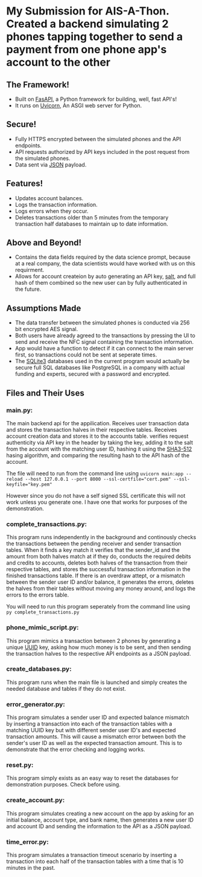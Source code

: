 # My Submission for AIS-A-Thon. Created a backend simulating 2 phones tapping together to send a payment from one phone app's account to the other  
  
## The Framework!
- Built on [FasAPI](https://fastapi.tiangolo.com/), a Python framework for building, well, fast API's!  
- It runs on [Uvicorn](https://www.uvicorn.org/), An ASGI web server for Python.  
  
## Secure!  
- Fully HTTPS encrypted between the simulated phones and the API endpoints.  
- API requests authorized by API keys included in the post request from the simulated phones.  
- Data sent via [JSON](https://en.wikipedia.org/wiki/JSON) payload.  
  
## Features!  
- Updates account balances.  
- Logs the transaction information.  
- Logs errors when they occur.  
- Deletes transactions older than 5 minutes from the temporary transaction half databases to maintain up to date information.  
  
## Above and Beyond!  
- Contains the data fields required by the data science prompt, because at a real company, the data scientists would have worked with us on this requirment.  
- Allows for account createion by auto generating an API key, [salt](https://www.techtarget.com/searchsecurity/definition/salt), and full hash of them combined so the new user can by fully authenticated in the future.  
  
## Assumptions Made  
- The data transfer between the simulated phones is conducted via 256 bit encrypted AES signal.  
- Both users have already agreed to the transactions by pressing the UI to send and receive the NFC signal containing the transaction information.  
- App would have a function to detect if it can connect to the main server first, so transactions could not be sent at seperate times.  
- The [SQLite3](https://en.wikipedia.org/wiki/SQLite) databases used in the current program would actually be secure full SQL databases like PostgreSQL in a company with actual funding and experts, secured with a password and encrypted.  
  
## Files and Their Uses  
  
### main.py:  
The main backend api for the appilication. Receives user transaction data and stores the transaction halves in their respective tables. Receives account creation data and stores it to the accounts table. verifies request authenticity via API key in the header by taking the key, adding it to the salt from the account with the matching user ID, hashing it using the [SHA3-512](https://en.wikipedia.org/wiki/SHA-3) hasing algorithm, and comparing the resulting hash to the API hash of the account.  
  
The file will need to run from the command line using `uvicorn main:app --reload --host 127.0.0.1 --port 8000 --ssl-certfile="cert.pem" --ssl-keyfile="key.pem"`  
  
However since you do not have a self signed SSL certificate this will not work unless you generate one. I have one that works for purposes of the demonstration.  
  
### complete_transactions.py:  
This program runs independently in the background and continously checks the transactions between the pending receiver and sender transaction tables. When it finds a key match it verifies that the sender_id and the amount from both halves match at if they do, conducts the required debits and credits to accounts, deletes both halves of the transaction from their respective tables, and stores the successful transaction information in the finished transactions table. If there is an overdraw attept, or a mismatch between the sender user ID and/or balance, it generates the errors, deletes the halves from their tables without moving any money around, and logs the errors to the errors table.  
  
You will need to run this program seperately from the command line using `py complete_transactions.py`  

### phone_mimic_script.py:  
This program mimics a transaction between 2 phones by generating a unique [UUID](https://en.wikipedia.org/wiki/Universally_unique_identifier) key, asking how much money is to be sent, and then sending the transaction halves to the respective API endpoints as a JSON payload.  
  
### create_databases.py:  
This program runs when the main file is launched and simply creates the needed database and tables if they do not exist.  
  
### error_generator.py:  
This program simulates a sender user ID and expected balance mismatch by inserting a transaction into each of the transaction tables with a matching UUID key but with different sender user ID's and expected transaction amounts. This will cause a mismatch error between both the sender's user ID as well as the expected transaction amount. This is to demonstrate that the error checking and logging works.  
  
### reset.py:  
This program simply exists as an easy way to reset the databases for demonstration purposes. Check before using.  
  
### create_account.py:  
This program simulates creating a new account on the app by asking for an initial balance, account type, and bank name, then generates a new user ID and account ID and sending the information to the API as a JSON payload.  
  
### time_error.py:  
This program simulates a transaction timeout scenario by inserting a transaction into each half of the transaction tables with a time that is 10 minutes in the past.